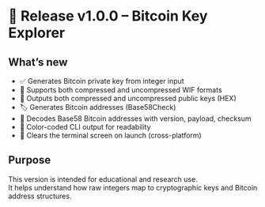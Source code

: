 # 🚀 Release v1.0.0 – Bitcoin Key Explorer

## What’s new

- ✅ Generates Bitcoin private key from integer input
- 🔐 Supports both compressed and uncompressed WIF formats
- 🔎 Outputs both compressed and uncompressed public keys (HEX)
- 🏷️ Generates Bitcoin addresses (Base58Check)
- 🧮 Decodes Base58 Bitcoin addresses with version, payload, checksum
- 🌈 Color-coded CLI output for readability
- 🧹 Clears the terminal screen on launch (cross-platform)

## Purpose

This version is intended for educational and research use.  
It helps understand how raw integers map to cryptographic keys and Bitcoin address structures.

